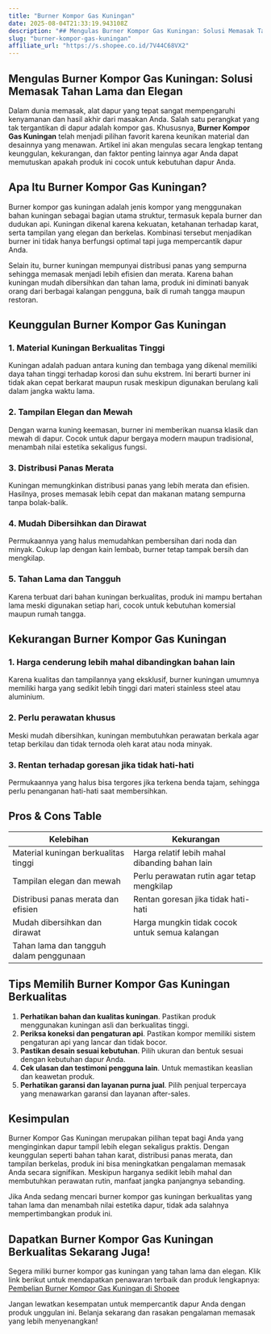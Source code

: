 ```yaml
---
title: "Burner Kompor Gas Kuningan"
date: 2025-08-04T21:33:19.943108Z
description: "## Mengulas Burner Kompor Gas Kuningan: Solusi Memasak Tahan Lama dan Elegan..."
slug: "burner-kompor-gas-kuningan"
affiliate_url: "https://s.shopee.co.id/7V44C68VX2"
---
```

## Mengulas Burner Kompor Gas Kuningan: Solusi Memasak Tahan Lama dan Elegan

Dalam dunia memasak, alat dapur yang tepat sangat mempengaruhi kenyamanan dan hasil akhir dari masakan Anda. Salah satu perangkat yang tak tergantikan di dapur adalah kompor gas. Khususnya, **Burner Kompor Gas Kuningan** telah menjadi pilihan favorit karena keunikan material dan desainnya yang menawan. Artikel ini akan mengulas secara lengkap tentang keunggulan, kekurangan, dan faktor penting lainnya agar Anda dapat memutuskan apakah produk ini cocok untuk kebutuhan dapur Anda.

## Apa Itu Burner Kompor Gas Kuningan?

Burner kompor gas kuningan adalah jenis kompor yang menggunakan bahan kuningan sebagai bagian utama struktur, termasuk kepala burner dan dudukan api. Kuningan dikenal karena kekuatan, ketahanan terhadap karat, serta tampilan yang elegan dan berkelas. Kombinasi tersebut menjadikan burner ini tidak hanya berfungsi optimal tapi juga mempercantik dapur Anda.

Selain itu, burner kuningan mempunyai distribusi panas yang sempurna sehingga memasak menjadi lebih efisien dan merata. Karena bahan kuningan mudah dibersihkan dan tahan lama, produk ini diminati banyak orang dari berbagai kalangan pengguna, baik di rumah tangga maupun restoran.

## Keunggulan Burner Kompor Gas Kuningan

### 1. Material Kuningan Berkualitas Tinggi

Kuningan adalah paduan antara kuning dan tembaga yang dikenal memiliki daya tahan tinggi terhadap korosi dan suhu ekstrem. Ini berarti burner ini tidak akan cepat berkarat maupun rusak meskipun digunakan berulang kali dalam jangka waktu lama.

### 2. Tampilan Elegan dan Mewah

Dengan warna kuning keemasan, burner ini memberikan nuansa klasik dan mewah di dapur. Cocok untuk dapur bergaya modern maupun tradisional, menambah nilai estetika sekaligus fungsi.

### 3. Distribusi Panas Merata

Kuningan memungkinkan distribusi panas yang lebih merata dan efisien. Hasilnya, proses memasak lebih cepat dan makanan matang sempurna tanpa bolak-balik.

### 4. Mudah Dibersihkan dan Dirawat

Permukaannya yang halus memudahkan pembersihan dari noda dan minyak. Cukup lap dengan kain lembab, burner tetap tampak bersih dan mengkilap.

### 5. Tahan Lama dan Tangguh

Karena terbuat dari bahan kuningan berkualitas, produk ini mampu bertahan lama meski digunakan setiap hari, cocok untuk kebutuhan komersial maupun rumah tangga.

## Kekurangan Burner Kompor Gas Kuningan

### 1. Harga cenderung lebih mahal dibandingkan bahan lain

Karena kualitas dan tampilannya yang eksklusif, burner kuningan umumnya memiliki harga yang sedikit lebih tinggi dari materi stainless steel atau aluminium.

### 2. Perlu perawatan khusus

Meski mudah dibersihkan, kuningan membutuhkan perawatan berkala agar tetap berkilau dan tidak ternoda oleh karat atau noda minyak.

### 3. Rentan terhadap goresan jika tidak hati-hati

Permukaannya yang halus bisa tergores jika terkena benda tajam, sehingga perlu penanganan hati-hati saat membersihkan.

## Pros & Cons Table

| Kelebihan                                                       | Kekurangan                                                   |
|-----------------------------------------------------------------|--------------------------------------------------------------|
| Material kuningan berkualitas tinggi                            | Harga relatif lebih mahal dibanding bahan lain             |
| Tampilan elegan dan mewah                                        | Perlu perawatan rutin agar tetap mengkilap                 |
| Distribusi panas merata dan efisien                              | Rentan goresan jika tidak hati-hati                        |
| Mudah dibersihkan dan dirawat                                   | Harga mungkin tidak cocok untuk semua kalangan           |
| Tahan lama dan tangguh dalam penggunaan                         |                                                            |

## Tips Memilih Burner Kompor Gas Kuningan Berkualitas

1. **Perhatikan bahan dan kualitas kuningan**. Pastikan produk menggunakan kuningan asli dan berkualitas tinggi.
2. **Periksa koneksi dan pengaturan api**. Pastikan kompor memiliki sistem pengaturan api yang lancar dan tidak bocor.
3. **Pastikan desain sesuai kebutuhan**. Pilih ukuran dan bentuk sesuai dengan kebutuhan dapur Anda.
4. **Cek ulasan dan testimoni pengguna lain**. Untuk memastikan keaslian dan keawetan produk.
5. **Perhatikan garansi dan layanan purna jual**. Pilih penjual terpercaya yang menawarkan garansi dan layanan after-sales.

## Kesimpulan

Burner Kompor Gas Kuningan merupakan pilihan tepat bagi Anda yang menginginkan dapur tampil lebih elegan sekaligus praktis. Dengan keunggulan seperti bahan tahan karat, distribusi panas merata, dan tampilan berkelas, produk ini bisa meningkatkan pengalaman memasak Anda secara signifikan. Meskipun harganya sedikit lebih mahal dan membutuhkan perawatan rutin, manfaat jangka panjangnya sebanding.

Jika Anda sedang mencari burner kompor gas kuningan berkualitas yang tahan lama dan menambah nilai estetika dapur, tidak ada salahnya mempertimbangkan produk ini.

## Dapatkan Burner Kompor Gas Kuningan Berkualitas Sekarang Juga!

Segera miliki burner kompor gas kuningan yang tahan lama dan elegan. Klik link berikut untuk mendapatkan penawaran terbaik dan produk lengkapnya: [Pembelian Burner Kompor Gas Kuningan di Shopee](https://s.shopee.co.id/7V44C68VX2)

Jangan lewatkan kesempatan untuk mempercantik dapur Anda dengan produk unggulan ini. Belanja sekarang dan rasakan pengalaman memasak yang lebih menyenangkan!